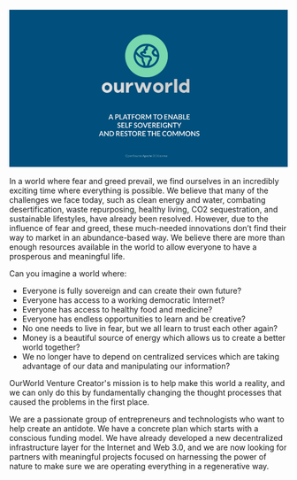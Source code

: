 ![alt_text](img/image1.png)

In a world where fear and greed prevail, we find ourselves in an incredibly exciting time where everything is possible. We believe that many of the challenges we face today, such as clean energy and water, combating desertification, waste repurposing, healthy living, CO2 sequestration, and sustainable lifestyles, have already been resolved. However, due to the influence of fear and greed, these much-needed innovations don’t find their way to market in an abundance-based way. We believe there are more than enough resources available in the world to allow everyone to have a prosperous and meaningful life. 

Can you imagine a world where:

* Everyone is fully sovereign and can create their own future?
* Everyone has access to a working democratic Internet?
* Everyone has access to healthy food and medicine?
* Everyone has endless opportunities to learn and be creative?
* No one needs to live in fear, but we all learn to trust each other again?
* Money is a beautiful source of energy which allows us to create a better world together? 
* We no longer have to depend on centralized services which are taking advantage of our data and manipulating our information?

OurWorld Venture Creator's mission is to help make this world a reality, and we can only do this by fundamentally changing the thought processes that caused the problems in the first place.

We are a passionate group of entrepreneurs and technologists who want to help create an antidote. We have a concrete plan which starts with a conscious funding model. We have already developed a new decentralized infrastructure layer for the Internet and Web 3.0, and we are now looking for partners with meaningful projects focused on harnessing the power of nature to make sure we are operating everything in a regenerative way.